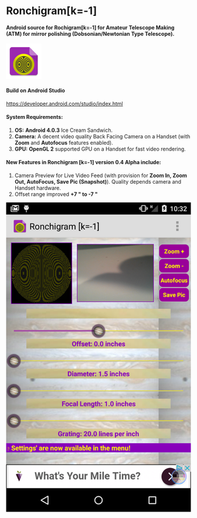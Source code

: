 # Ronchigram[k=-1]
#### Android source for Rochigram[k=-1] for Amateur Telescope Making (ATM) for mirror polishing (Dobsonian/Newtonian Type Telescope).

![alt text](https://github.com/enthusiasticgeek/Ronchigram-k--1-/blob/master/Rochigram/app/src/main/res/drawable-xhdpi/ic_launcher.png "Rochigram [k=-1] Android")

#### Build on Android Studio
https://developer.android.com/studio/index.html

#### System Requirements:

1. **OS:** **Android 4.0.3** Ice Cream Sandwich.
2. **Camera:** A decent video quality Back Facing Camera on a Handset (with **Zoom** and **Autofocus** features enabled).
3. **GPU:** **OpenGL 2** supported GPU on a Handset for fast video rendering.

#### New Features in Ronchigram [k=-1] version 0.4 Alpha include: 

1. Camera Preview for Live Video Feed (with provision for **Zoom In, Zoom Out, AutoFocus, Save Pic (Snapshot)**). Quality depends camera and Handset hardware.
2. Offset range improved **+7 " to -7 "**

![alt text](https://github.com/enthusiasticgeek/Ronchigram-k--1-/blob/master/ronchigram_screenshot0.png "Ronchigram")

